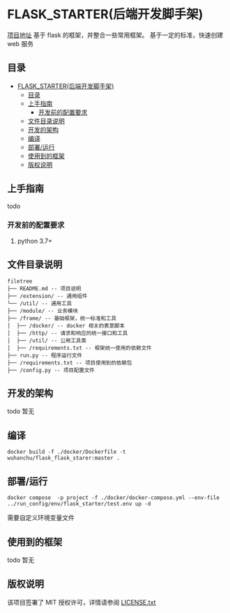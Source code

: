 # FLASK_STARTER(后端开发脚手架)

[项目地址](https://github.com/wuhanchu/flask_starter)
基于 flask 的框架，并整合一些常用框架。
基于一定的标准，快速创建 web 服务

## 目录

- [FLASK\_STARTER(后端开发脚手架)](#flask_starter后端开发脚手架)
  - [目录](#目录)
  - [上手指南](#上手指南)
    - [开发前的配置要求](#开发前的配置要求)
  - [文件目录说明](#文件目录说明)
  - [开发的架构](#开发的架构)
  - [编译](#编译)
  - [部署/运行](#部署运行)
  - [使用到的框架](#使用到的框架)
  - [版权说明](#版权说明)

## 上手指南

todo

### 开发前的配置要求

1. python 3.7+

## 文件目录说明

```
filetree
├── README.md -- 项目说明
├── /extension/ -- 通用组件
└── /util/ -- 通用工具
├── /module/ -- 业务模块
├── /frame/ -- 基础框架，统一标准和工具
│  ├── /docker/ -- docker 相关的表意脚本
│  ├── /http/ -- 请求和响应的统一接口和工具
│  ├── /util/ -- 公用工具类
│  ├── /requirements.txt -- 框架统一使用的依赖文件
├── run.py -- 程序运行文件
├── /requirements.txt -- 项目使用到的依赖包
├── /config.py -- 项目配置文件

```

## 开发的架构

todo 暂无

## 编译

```shell
docker build -f ./docker/Dockerfile -t wuhanchu/flask_flask_starer:master .
```

## 部署/运行

```shell
docker compose  -p project -f ./docker/docker-compose.yml --env-file ../run_config/env/flask_starter/test.env up -d
```

需要自定义环境变量文件

## 使用到的框架

todo 暂无

## 版权说明

该项目签署了 MIT 授权许可，详情请参阅 [LICENSE.txt](https://github.com/shaojintian/Best_README_template/blob/master/LICENSE.txt)
